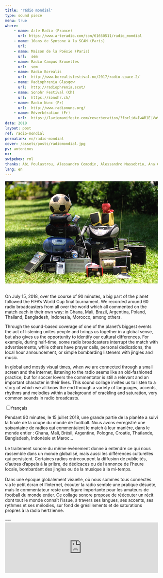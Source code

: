 ```yaml
---
title: 'rádio mondial'
type: sound piece
menu: true
where: 
    - name: Arte Radio (France)
      url: https://www.arteradio.com/son/61660511/radio_mondial
    - name: 10ans de Syntone à la SCAM (Paris)
      url:
    - name: Maison de la Poésie (Paris) 
      url:  sem
    - name: Radio Campus Bruxelles
      url:  sem
    - name: Radio Borealis
      url:  http://www.borealisfestival.no/2017/radio-space-2/
    - name: Radiophrenia Glasgow
      url:  http://radiophrenia.scot/
    - name: Sonohr Festival (Ch)
      url:  https://sonohr.ch/
    - name: Radio Nunc (Fr)
      url:  http://www.radionunc.org/
    - name: Réverbération (Fr)
      url:  https://laviemanifeste.com/reverberation/?fbclid=IwAR1ELVaSTOT1FvUuKrbEMXrGrXAaJQXic1yUES0SNRMZE1pbbxKeapGQAo0
data: 2018
layout: post
ref: radio-mondial
permalink: en/radio-mondial
cover: /assets/posts/radiomondial.jpg
pv: antonimos
nx:
swipebox: rml
thanks: Abi Poulastrou, Alessandro Comodin, Alessandro Massobrio, Ana Cecilia Medina, Antonio Trullen, Benjamin Minot, Bernardo Esteves, Burcu Bilgic, Despina Panagiotopoulou, Diego Aguire, Esteban Agostin, Étienne Noiseau, Felipe Esteves, Fernando Godoy, Flora Guerra, Floriane Pochon, Frank Morgado, José Augusto Boaventura, Juanpablo Avendaño, Julian Keck, Kaori Kinoshita, Marcel Klankbeeld, Marie-Christine Cabanas, Michela Sacchetto, Mirna Castro, Pablo Saavedra, Punch Viratmalee, Richard Karcz, Samuel Blume, Thiago Hersan, Udo Noll & Yannick Dauby.
lang: en
---
```


<img src="../assets/posts/radiomondial.jpg" class="img-border">
<br><br>

On July 15, 2018, over the course of 90 minutes, a big part of the planet followed the FIFA’s World Cup final tournament. We recorded around 60 radio broadcasters from all over the world which all commented on the match each in their own way: in Ghana, Mali, Brazil, Argentina, Poland, Thailand, Bangladesh, Indonesia, Morocco, among others.

Through the sound-based coverage of one of the planet’s biggest events the act of listening unites people and brings us together in a global sense, but also gives us the opportunity to identify our cultural differences. For example, during half-time, some radio broadcasters interrupt the match with advertisements, while others have prayer calls, personal dedications, the local hour announcement, or simple bombarding listeners with jingles and music.

In global and mostly visual times, when we are connected through a small screen and the internet, listening to the radio seems like an old-fashioned practice, but for soccer lovers the commentator is still a relevant and an important character in their lives. This sound collage invites us to listen to a story of which we all know the end through a variety of languages, accents, rhythms and melodies within a background of crackling and saturation, very common sounds in radio broadcasts.
<br>

<div class="wrap-collabsible"> <input id="collapsible" class="toggle" type="checkbox"><label for="collapsible" class="lbl-toggle">français</label><div class="collapsible-content"><div class="content-inner"><p> Pendant 90 minutes, le 15 juillet 2018, une grande partie de la planète a suivi la finale de la coupe du monde de football. Nous avons enregistré une soixantaine de radios qui commentaient le match à leur manière, dans le monde entier : Ghana, Mali, Brésil, Argentine, Pologne, Croatie, Thaïlande, Bangladesh, Indonésie et Maroc… <br><br>Le traitement sonore du même événement donne à entendre ce qui nous rassemble dans un monde globalisé, mais aussi les différences culturelles qui persistent. Certaines radios entrecoupent la diffusion de publicités, d’autres d’appels à la prière, de dédicaces ou de l’annonce de l’heure locale, bombardant des jingles ou de la musique à la mi-temps.<br><br> Dans une époque globalement visuelle, où nous sommes tous connectés via le petit écran et l’internet, écouter la radio semble une pratique désuète, mais le commentateur reste une figure importante pour les amateurs de football du monde entier. Ce collage sonore propose de réécouter un récit dont tout le monde connaît l’issue, à travers ses langues, ses accents, ses rythmes et ses mélodies, sur fond de grésillements et de saturations propres à la radio hertzienne.</p></div></div></div>
---

<br>
<div class="audio-wrapper">
   <iframe width="100%" height="166" scrolling="no" frameborder="no" allow="autoplay" src="https://w.soundcloud.com/player/?url=https%3A//api.soundcloud.com/tracks/547674996&color=%232057b5&auto_play=false&hide_related=false&show_comments=true&show_user=true&show_reposts=false&show_teaser=true"></iframe>
</div>
